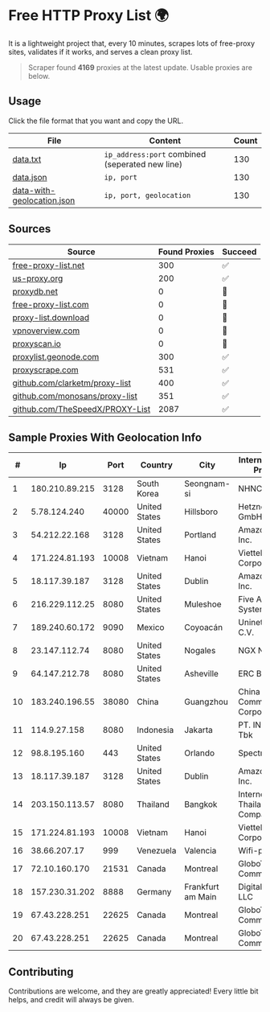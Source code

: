 
# Free HTTP Proxy List 🌍

It is a lightweight project that, every 10 minutes, scrapes lots of free-proxy sites, validates if it works, and serves a clean proxy list.


> Scraper found **4169** proxies at the latest update. Usable proxies are below.

## Usage

Click the file format that you want and copy the URL.


|File|Content|Count|
|----|-------|-----|
|[data.txt](https://raw.githubusercontent.com/themiralay/Proxy-List-World/master/data.txt)|`ip_address:port` combined (seperated new line)|130|
|[data.json](https://raw.githubusercontent.com/themiralay/Proxy-List-World/master/data.json)|`ip, port`|130|
|[data-with-geolocation.json](https://raw.githubusercontent.com/themiralay/Proxy-List-World/master/data-with-geolocation.json)|`ip, port, geolocation`|130|

## Sources

|Source|Found Proxies|Succeed|
|------|-------------|-------|
|[free-proxy-list.net](https://free-proxy-list.net)|300|✅|
|[us-proxy.org](https://www.us-proxy.org)|200|✅|
|[proxydb.net](http://proxydb.net)|0|🚫|
|[free-proxy-list.com](https://free-proxy-list.com/?page=&port=&type%5B%5D=http&type%5B%5D=https&up_time=0&search=Search)|0|🚫|
|[proxy-list.download](https://www.proxy-list.download/HTTP)|0|🚫|
|[vpnoverview.com](https://vpnoverview.com/privacy/anonymous-browsing/free-proxy-servers)|0|🚫|
|[proxyscan.io](https://www.proxyscan.io)|0|🚫|
|[proxylist.geonode.com](https://proxylist.geonode.com/api/proxy-list?limit=300&page=1&sort_by=lastChecked&sort_type=desc&protocols=http,https)|300|✅|
|[proxyscrape.com](https://api.proxyscrape.com/v2/?request=displayproxies&protocol=http&timeout=10000&country=all&ssl=all&anonymity=all)|531|✅|
|[github.com/clarketm/proxy-list](https://raw.githubusercontent.com/clarketm/proxy-list/master/proxy-list-raw.txt)|400|✅|
|[github.com/monosans/proxy-list](https://raw.githubusercontent.com/monosans/proxy-list/main/proxies/http.txt)|351|✅|
|[github.com/TheSpeedX/PROXY-List](https://raw.githubusercontent.com/TheSpeedX/PROXY-List/master/http.txt)|2087|✅|


## Sample Proxies With Geolocation Info

|#|Ip|Port|Country|City|Internet Service Provider|
|-|--|----|-------|----|-------------------------|
|1|180.210.89.215|3128|South Korea|Seongnam-si|NHNCLOUD|
|2|5.78.124.240|40000|United States|Hillsboro|Hetzner Online GmbH|
|3|54.212.22.168|3128|United States|Portland|Amazon.com, Inc.|
|4|171.224.81.193|10008|Vietnam|Hanoi|Viettel Corporation|
|5|18.117.39.187|3128|United States|Dublin|Amazon.com, Inc.|
|6|216.229.112.25|8080|United States|Muleshoe|Five Area Systems, LLC|
|7|189.240.60.172|9090|Mexico|Coyoacán|Uninet S.A. de C.V.|
|8|23.147.112.74|8080|United States|Nogales|NGX Networks|
|9|64.147.212.78|8080|United States|Asheville|ERC Broadband|
|10|183.240.196.55|38080|China|Guangzhou|China Mobile Communications Corporation|
|11|114.9.27.158|8080|Indonesia|Jakarta|PT. INDOSAT Tbk|
|12|98.8.195.160|443|United States|Orlando|Spectrum|
|13|18.117.39.187|3128|United States|Dublin|Amazon.com, Inc.|
|14|203.150.113.57|8080|Thailand|Bangkok|Internet Thailand Company Ltd.|
|15|171.224.81.193|10008|Vietnam|Hanoi|Viettel Corporation|
|16|38.66.207.17|999|Venezuela|Valencia|Wifi-prado C.A|
|17|72.10.160.170|21531|Canada|Montreal|GloboTech Communications|
|18|157.230.31.202|8888|Germany|Frankfurt am Main|DigitalOcean, LLC|
|19|67.43.228.251|22625|Canada|Montreal|GloboTech Communications|
|20|67.43.228.251|22625|Canada|Montreal|GloboTech Communications|



## Contributing

Contributions are welcome, and they are greatly appreciated! Every
little bit helps, and credit will always be given.

